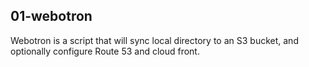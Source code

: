 ## 01-webotron
Webotron is a script that will sync local directory to an S3 bucket, and optionally configure Route 53 and cloud front.

